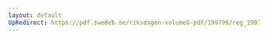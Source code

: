 ```yaml
---
layout: default
UpRedirect: https://pdf.swedeb.se/riksdagen-volumeG-pdf/199798/reg_199798/reg_199798_0299.pdf
---
```

